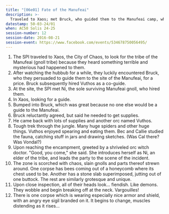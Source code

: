 ```yaml
---
title: "[06e01] Fate of the Manufeai"
description: >-
  Traveled to Xaos; met Bruck, who guided them to the Manufeai camp, which took 2 days (1 night's camp).
datestamp: 50-03-24/01
when: AC50 Solis 24-25
session-number: 12
session-date: 2016-08-21
session-event: https://www.facebook.com/events/534678750056495/
---
```


1. The SPI traveled to Xaos, the City of Chaos, to look for the tribe of the Manufeai (gnoll tribe) because they heard something terrible and mysterious had happened to them.
2. After watching the hubbub for a while, they luckily encountered Bruck, who they persuaded to guide them to the site of the Manufeai, for a price. Bruck subsequently hired Vuthos as a co-guide.
3. At the site, the SPI met Ni, the sole surviving Manufeai gnoll, who hired them.
4. In Xaos, looking for a guide.
5. Bumped into Bruck, which was great because no one else would be a guide to the Manufeai.
6. Bruck reluctantly agreed, but said he needed to get supplies.
7. He came back with lots of supplies and another orc named Vuthos.
8. Tough trek through the jungle. Many huge spiders and other huge things. Vuthos enjoyed spearing and eating them. Bec and Callie studied the fauna, catching stuff in jars and drawing sketches. (Was Cal there? Was Vondal?)
9. Upon reaching the encampment, greeted by a shriveled orc witch doctor. "Good, you come," she said. She introduces herself as Ni, an elder of the tribe, and leads the party to the scene of the incident.
10. The zone is scorched with chaos, slain gnolls and parts thereof strewn around. One corpse has bees coming out of a honeycomb where its chest used to be. Another has a stone slab superimposed, jutting out of one buttock. The rest are similarly grotesque and unique.
11. Upon close inspection, all of their heads look... fiendish. Like demons. They wobble and begin breaking off at the neck. Vargouilles!
12. There is one corpse which is wearing especially nice armor and shield, with an angry eye sigil branded on it. It begins to change, muscles distending as it rises...
